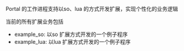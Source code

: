 Portal 的工作进程支持以so、lua 的方式开发扩展，实现个性化的业务逻辑

当前的所有扩展业务包括

* example\_so: 以so 扩展方式开发的一个例子程序
* example\_lua: 以lua 扩展方式开发的一个例子程序
